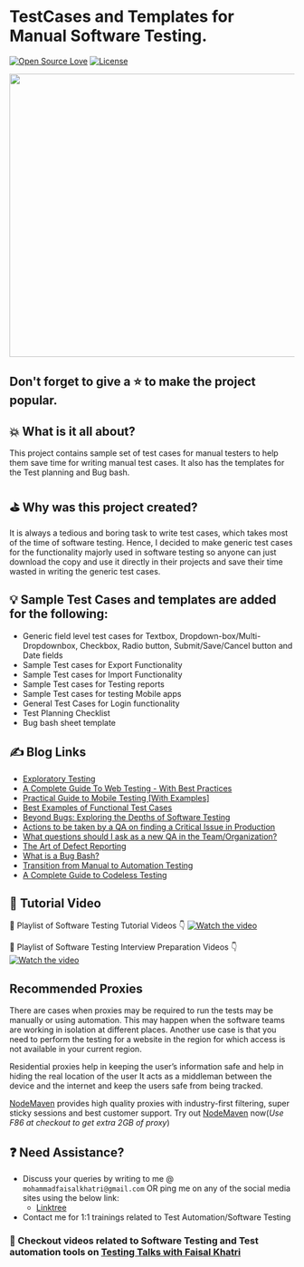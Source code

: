 # TestCases and Templates for Manual Software Testing.

[![Open Source Love](https://badges.frapsoft.com/os/v1/open-source.svg?v=103)](https://github.com/mfaisalkhatri/Manual_Testing)
[![License](https://img.shields.io/badge/License-Apache%202.0-blue.svg)](https://opensource.org/licenses/Apache-2.0)

<img src="assets/poster.jpg" width=2000 height=500/>


## Don't forget to give a :star: to make the project popular. 

## :boom: What is it all about?
This project contains sample set of test cases for manual testers to help them save time for writing manual test cases. It also has the templates for the Test planning and Bug bash.

## :golf: Why was this project created?
It is always a tedious and boring task to write test cases, which takes most of the time of software testing. Hence, I decided to make generic test cases for the functionality majorly used in software testing so anyone can just download the copy and use it directly in their projects and save their time wasted in writing the generic test cases.


## :bulb: Sample Test Cases and templates are added for the following:
- Generic field level test cases for Textbox, Dropdown-box/Multi-Dropdownbox, Checkbox, Radio button, Submit/Save/Cancel button and Date fields
- Sample Test cases for Export Functionality
- Sample Test cases for Import Functionality
- Sample Test cases for Testing reports
- Sample Test cases for testing Mobile apps
- General Test Cases for Login functionality
- Test Planning Checklist
- Bug bash sheet template

## :writing_hand: Blog Links

- [Exploratory Testing](https://medium.com/@iamfaisalkhatri/exploratory-testing-9a17653739d)
- [A Complete Guide To Web Testing - With Best Practices](https://medium.com/@iamfaisalkhatri/a-complete-guide-web-testing-748b34a91e6e)
- [Practical Guide to Mobile Testing [With Examples]](https://medium.com/@iamfaisalkhatri/guide-to-mobile-testing-d0dd2d9b59f1)
- [Best Examples of Functional Test Cases](https://medium.com/@iamfaisalkhatri/best-examples-of-functional-test-cases-agilitest-blog-424260298b5)
- [Beyond Bugs: Exploring the Depths of Software Testing](https://medium.com/@iamfaisalkhatri/beyond-bugs-exploring-the-depths-of-software-testing-6a3b7057060e)
- [Actions to be taken by a QA on finding a Critical Issue in Production](https://medium.com/@iamfaisalkhatri/actions-to-be-taken-by-a-qa-on-finding-a-critical-issue-in-production-b58acf716bed)
- [What questions should I ask as a new QA in the Team/Organization?](https://medium.com/@iamfaisalkhatri/what-questions-should-i-ask-as-a-new-qa-in-the-team-organization-459cc2f69017)
- [The Art of Defect Reporting](https://medium.com/@iamfaisalkhatri/the-art-of-defect-reporting-b076310580df)
- [What is a Bug Bash?](https://medium.com/@iamfaisalkhatri/what-is-a-bug-bash-c8ac3fd81661)
- [Transition from Manual to Automation Testing](https://medium.com/@iamfaisalkhatri/transition-from-manual-to-automation-testing-4b5c4acd9286)
- [A Complete Guide to Codeless Testing](https://medium.com/@iamfaisalkhatri/a-complete-guide-to-codeless-testing-2d43c8ba205c)


## :movie_camera: Tutorial Video

:pushpin: Playlist of Software Testing Tutorial Videos :point_down:
[![Watch the video](https://img.youtube.com/vi/6LcKSCiOFSo/hqdefault.jpg)](https://youtube.com/playlist?list=PLMer2TvhZIw-Qhz82h0BvWWemgO-PQQaN&si=JDe4mIbEa34eCKil)

:pushpin: Playlist of Software Testing Interview Preparation Videos :point_down:
[![Watch the video](https://img.youtube.com/vi/AvGsez6TS4g/hqdefault.jpg)](https://youtube.com/playlist?list=PLMer2TvhZIw9WWVaZM80epFfZ9aErSGHZ&si=8Cgyrf5uDLqLBopz)


## Recommended Proxies 
There are cases when proxies may be required to run the tests may be manually or using automation. This may happen when the software teams are working in isolation at different places. Another use case is that you need to perform the testing for a website in the region for which access is not available in your current region.

Residential proxies help in keeping the user’s information safe and help in hiding the real location of the user
It acts as a middleman between the device and the internet and keep the users safe from being tracked.

[NodeMaven](https://go.nodemaven.com/automation_proxy) provides high quality proxies with industry-first filtering, super sticky sessions and best customer support.
Try out [NodeMaven](https://go.nodemaven.com/automation_proxy) now(_Use F86 at checkout to get extra 2GB of proxy_)

## :question: Need Assistance?

* Discuss your queries by writing to me @ `mohammadfaisalkhatri@gmail.com`
  OR ping me on any of the social media sites using the below link:
    - [Linktree](https://linktr.ee/faisalkhatri)
* Contact me for 1:1 trainings related to Test Automation/Software Testing

### :bookmark: Checkout videos related to Software Testing and Test automation tools on [Testing Talks with Faisal Khatri](https://www.youtube.com/@faisalkhatriqa)
